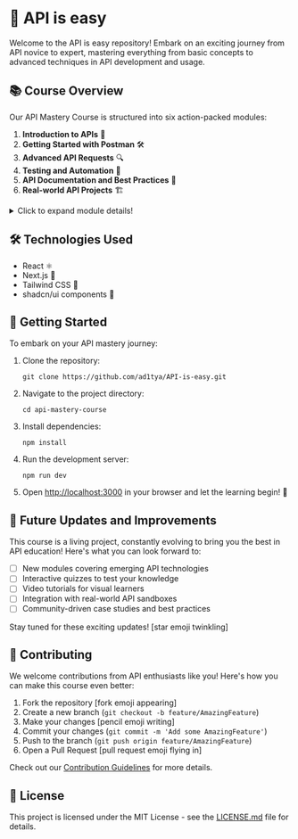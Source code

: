 # 🚀 API is easy

Welcome to the API is easy repository! Embark on an exciting journey from API novice to expert, mastering everything from basic concepts to advanced techniques in API development and usage.

## 📚 Course Overview 

Our API Mastery Course is structured into six action-packed modules:

1. **Introduction to APIs** 🌟
2. **Getting Started with Postman** 🛠️
3. **Advanced API Requests** 🔍
4. **Testing and Automation** 🤖
5. **API Documentation and Best Practices** 📝
6. **Real-world API Projects** 🏗️

<details>
<summary>Click to expand module details!</summary>

### Module 1: Introduction to APIs 🌟
Learn the fundamentals and importance of APIs in modern software development.

### Module 2: Getting Started with Postman 🛠️
Master Postman, an essential tool for API testing and development.

### Module 3: Advanced API Requests 🔍
Dive deeper into complex API interactions and authentication methods.

### Module 4: Testing and Automation 🤖
Explore techniques for writing tests and automating API workflows.

### Module 5: API Documentation and Best Practices 📝
Learn how to document your APIs effectively and follow industry standards.

### Module 6: Real-world API Projects 🏗️
Apply your knowledge through practical, hands-on projects.

</details>

## 🛠️ Technologies Used 

- React ⚛️
- Next.js 🔼
- Tailwind CSS 🎨
- shadcn/ui components 🧩

## 🚀 Getting Started 

To embark on your API mastery journey:

1. Clone the repository:
   ```
   git clone https://github.com/ad1tya/API-is-easy.git
   ```

2. Navigate to the project directory:
   ```
   cd api-mastery-course
   ```

3. Install dependencies:
   ```
   npm install
   ```

4. Run the development server:
   ```
   npm run dev
   ```

5. Open [http://localhost:3000](http://localhost:3000) in your browser and let the learning begin! 🎉

## 🔮 Future Updates and Improvements 

This course is a living project, constantly evolving to bring you the best in API education! Here's what you can look forward to:

- [ ] New modules covering emerging API technologies
- [ ] Interactive quizzes to test your knowledge
- [ ] Video tutorials for visual learners
- [ ] Integration with real-world API sandboxes
- [ ] Community-driven case studies and best practices

Stay tuned for these exciting updates! [star emoji twinkling]

## 👥 Contributing 

We welcome contributions from API enthusiasts like you! Here's how you can make this course even better:

1. Fork the repository [fork emoji appearing]
2. Create a new branch (`git checkout -b feature/AmazingFeature`)
3. Make your changes [pencil emoji writing]
4. Commit your changes (`git commit -m 'Add some AmazingFeature'`)
5. Push to the branch (`git push origin feature/AmazingFeature`)
6. Open a Pull Request [pull request emoji flying in]

Check out our [Contribution Guidelines](CONTRIBUTING.md) for more details.

## 📄 License

This project is licensed under the MIT License - see the [LICENSE.md](LICENSE.md) file for details.
